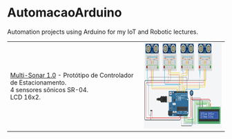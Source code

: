 # AutomacaoArduino
Automation projects using Arduino for my IoT and Robotic lectures.

<table border="0">
  <tr>
    <td>
      <a href="https://github.com/ProfessorFilipo/AutomacaoArduino/tree/master/MultiSonar_v1">Multi-Sonar 1.0</a> - Protótipo de Controlador de Estacionamento. 
      <br />4 sensores sônicos SR-04.
      <br />LCD 16x2.
    </td>
    <td>
<img src="https://raw.githubusercontent.com/ProfessorFilipo/AutomacaoArduino/master/MultiSonar_v1/Capture5.PNG" alt="snapshot 1" height="200" width="300">       
    </td>
  </tr>
 
